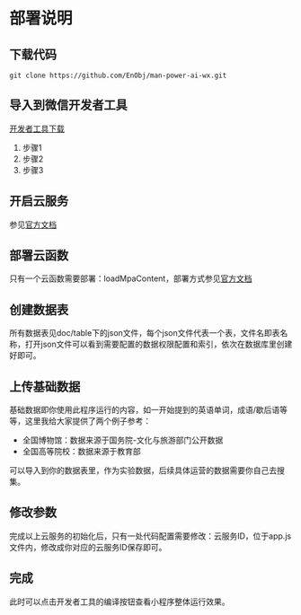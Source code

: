 # 部署说明

## 下载代码

```
git clone https://github.com/EnObj/man-power-ai-wx.git
```

## 导入到微信开发者工具

[开发者工具下载](https://developers.weixin.qq.com/miniprogram/dev/devtools/download.html)

1. 步骤1
2. 步骤2
3. 步骤3

## 开启云服务

参见[官方文档](https://developers.weixin.qq.com/miniprogram/dev/wxcloud/basis/getting-started.html)

## 部署云函数

  只有一个云函数需要部署：loadMpaContent，部署方式参见[官方文档](https://developers.weixin.qq.com/miniprogram/dev/wxcloud/basis/getting-started.html)

## 创建数据表

所有数据表见doc/table下的json文件，每个json文件代表一个表，文件名即表名称，打开json文件可以看到需要配置的数据权限配置和索引，依次在数据库里创建好即可。

## 上传基础数据

基础数据即你使用此程序运行的内容，如一开始提到的英语单词，成语/歇后语等等，这里我给大家提供了两个例子参考：

- 全国博物馆：数据来源于国务院-文化与旅游部门公开数据
- 全国高等院校：数据来源于教育部

可以导入到你的数据表里，作为实验数据，后续具体运营的数据需要你自己去搜集。

## 修改参数

完成以上云服务的初始化后，只有一处代码配置需要修改：云服务ID，位于app.js文件内，修改成你对应的云服务ID保存即可。

## 完成

此时可以点击开发者工具的编译按钮查看小程序整体运行效果。